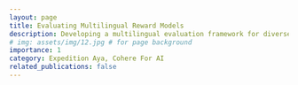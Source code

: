 ```yaml
---
layout: page
title: Evaluating Multilingual Reward Models
description: Developing a multilingual evaluation framework for diverse reward models with appropriate metrics, datasets and baselines.
# img: assets/img/12.jpg # for page background
importance: 1
category: Expedition Aya, Cohere For AI
related_publications: false
---
```



